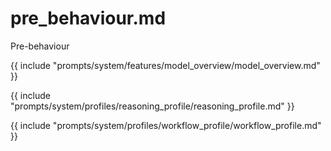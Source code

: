 # pre_behaviour.md

Pre-behaviour


{{ include "prompts/system/features/model_overview/model_overview.md" }}

{{ include "prompts/system/profiles/reasoning_profile/reasoning_profile.md" }}

{{ include "prompts/system/profiles/workflow_profile/workflow_profile.md" }}

